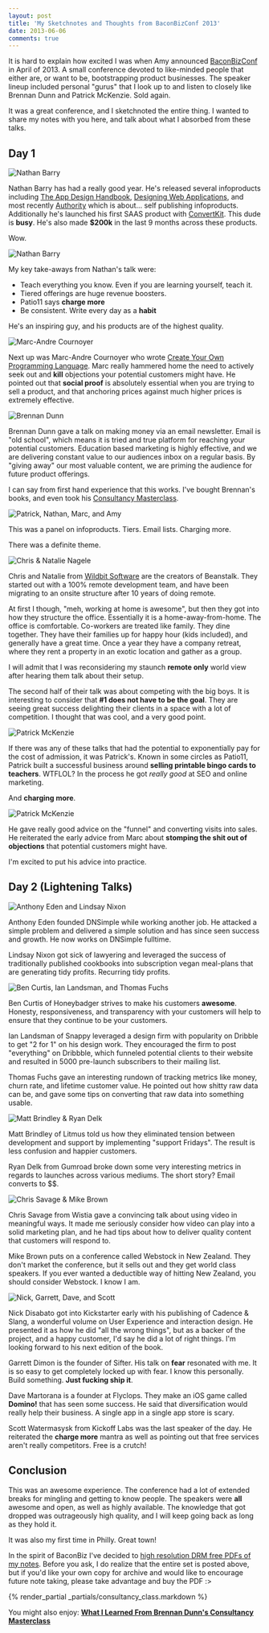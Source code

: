 ```yaml
---
layout: post
title: 'My Sketchnotes and Thoughts from BaconBizConf 2013'
date: 2013-06-06
comments: true
---
```


It is hard to explain how excited I was when Amy announced
[BaconBizConf](https://unicornfree.com/category/baconbiz) in April of 2013. A
small conference devoted to like-minded people that either are, or want to be,
bootstrapping product businesses. The speaker lineup included personal "gurus"
that I look up to and listen to closely like Brennan Dunn and Patrick McKenzie.
Sold again.

It was a great conference, and I sketchnoted the entire thing. I wanted to share
my notes with you here, and talk about what I absorbed from these talks.

## Day 1

![Nathan Barry](/images/bacon/bacon_biz_2013-1.jpg)

Nathan Barry has had a really good year. He's released several infoproducts
including [The App Design
Handbook](https://nathanbarry.com/app-design-handbook/), [Designing Web
Applications](https://nathanbarry.com/webapps/), and most recently
[Authority](https://nathanbarry.com/authority/) which is about... self publishing
infoproducts. Additionally he's launched his first SAAS product with
[ConvertKit](https://convertkit.com/). This dude is **busy**. He's also made
**$200k** in the last 9 months across these products.

Wow.

![Nathan Barry](/images/bacon/bacon_biz_2013-2.jpg)

My key take-aways from Nathan's talk were:

- Teach everything you know. Even if you are learning yourself, teach it.
- Tiered offerings are huge revenue boosters.
- Patio11 says **charge more**
- Be consistent. Write every day as a **habit**

He's an inspiring guy, and his products are of the highest quality.

![Marc-Andre Cournoyer](/images/bacon/bacon_biz_2013-3.jpg)

Next up was Marc-Andre Cournoyer who wrote [Create Your Own Programming
Language](https://createyourproglang.com/). Marc really hammered home the need to
actively seek out and **kill** objections your potential customers might have.
He pointed out that **social proof** is absolutely essential when you are trying
to sell a product, and that anchoring prices against much higher prices is
extremely effective.

![Brennan Dunn](/images/bacon/bacon_biz_2013-4.jpg)

Brennan Dunn gave a talk on making money via an email newsletter. Email is "old
school", which means it is tried and true platform for reaching your potential
customers. Education based marketing is highly effective, and we are delivering
constant value to our audiences inbox on a regular basis. By "giving away" our
most valuable content, we are priming the audience for future product offerings.

I can say from first hand experience that this works. I've bought Brennan's
books, and even took his [Consultancy
Masterclass](https://doubleyourfreelancingrate.com/build-a-consultancy).

![Patrick, Nathan, Marc, and Amy](/images/bacon/bacon_biz_2013-5.jpg)

This was a panel on infoproducts. Tiers. Email lists. Charging more.

There was a definite theme.

![Chris & Natalie Nagele](/images/bacon/bacon_biz_2013-6.jpg)

Chris and Natalie from [Wildbit Software](https://wildbit.com/) are the creators
of Beanstalk. They started out with a 100% remote development team, and have
been migrating to an onsite structure after 10 years of doing remote.

At first I though, "meh, working at home is awesome", but then they got into how
they structure the office. Essentially it is a home-away-from-home. The office
is comfortable. Co-workers are treated like family. They dine together. They
have their families up for happy hour (kids included), and generally have a
great time. Once a year they have a company retreat, where they rent a property
in an exotic location and gather as a group.

I will admit that I was reconsidering my staunch **remote only** world view
after hearing them talk about their setup.

The second half of their talk was about competing with the big boys. It is
interesting to consider that **#1 does not have to be the goal**. They are
seeing great success delighting their clients in a space with a lot of
competition. I thought that was cool, and a very good point.

![Patrick McKenzie](/images/bacon/bacon_biz_2013-7.jpg)

If there was any of these talks that had the potential to exponentially pay for
the cost of admission, it was Patrick's. Known in some circles as Patio11,
Patrick built a successful business around **selling printable bingo cards to
teachers**. WTFLOL? In the process he got _really good_ at SEO and online
marketing.

And **charging more**.

![Patrick McKenzie](/images/bacon/bacon_biz_2013-8.jpg)

He gave really good advice on the "funnel" and converting visits into sales. He
reiterated the early advice from Marc about **stomping the shit out of
objections** that potential customers might have.

I'm excited to put his advice into practice.

## Day 2 (Lightening Talks)

![Anthony Eden and Lindsay Nixon](/images/bacon/bacon_biz_2013-9.jpg)

Anthony Eden founded DNSimple while working another job. He attacked a simple
problem and delivered a simple solution and has since seen success and growth.
He now works on DNSimple fulltime.

Lindsay Nixon got sick of lawyering and leveraged the success of traditionally
published cookbooks into subscription vegan meal-plans that are generating tidy
profits. Recurring tidy profits.

![Ben Curtis, Ian Landsman, and Thomas Fuchs](/images/bacon/bacon_biz_2013-10.jpg)

Ben Curtis of Honeybadger strives to make his customers **awesome**. Honesty,
responsiveness, and transparency with your customers will help to ensure that
they continue to be your customers.

Ian Landsman of Snappy leveraged a design firm with popularity on Dribble to get
"2 for 1" on his design work. They encouraged the firm to post "everything" on
Dribbble, which funneled potential clients to their website and resulted in 5000
pre-launch subscribers to their mailing list.

Thomas Fuchs gave an interesting rundown of tracking metrics like money, churn
rate, and lifetime customer value. He pointed out how shitty raw data can be,
and gave some tips on converting that raw data into something usable.

![Matt Brindley & Ryan Delk](/images/bacon/bacon_biz_2013-11.jpg)

Matt Brindley of Litmus told us how they eliminated tension between development
and support by implementing "support Fridays". The result is less confusion and
happier customers.

Ryan Delk from Gumroad broke down some very interesting metrics in regards to
launches across various mediums. The short story? Email converts to $$.

![Chris Savage & Mike Brown](/images/bacon/bacon_biz_2013-12.jpg)

Chris Savage from Wistia gave a convincing talk about using video in meaningful
ways. It made me seriously consider how video can play into a solid marketing
plan, and he had tips about how to deliver quality content that customers will
respond to.

Mike Brown puts on a conference called Webstock in New Zealand. They don't
market the conference, but it sells out and they get world class speakers. If
you ever wanted a deductible way of hitting New Zealand, you should consider
Webstock. I know I am.

![Nick, Garrett, Dave, and Scott](/images/bacon/bacon_biz_2013-13.jpg)

Nick Disabato got into Kickstarter early with his publishing of Cadence & Slang,
a wonderful volume on User Experience and interaction design. He presented it as
how he did "all the wrong things", but as a backer of the project, and a happy
customer, I'd say he did a lot of right things. I'm looking forward to his next
edition of the book.

Garrett Dimon is the founder of Sifter. His talk on **fear** resonated with me.
It is so easy to get completely locked up with fear. I know this personally.
Build something. **Just fucking ship it**.

Dave Martorana is a founder at Flyclops. They make an iOS game called
**Domino!** that has seen some success. He said that diversification would
really help their business. A single app in a single app store is scary.

Scott Watermasysk from Kickoff Labs was the last speaker of the day. He
reiterated the **charge more** mantra as well as pointing out that free services
aren't really competitors. Free is a crutch!

## Conclusion

This was an awesome experience. The conference had a lot of extended breaks for
mingling and getting to know people. The speakers were **all** awesome and open,
as well as highly available. The knowledge that got dropped was outrageously
high quality, and I will keep going back as long as they hold it.

It was also my first time in Philly. Great town!

In the spirit of BaconBiz I've decided to <a
href="https://gum.co/baconbiz2013sketchnotes">high resolution DRM free PDFs of
my notes</a>. Before you ask, I do realize that the entire set is posted above,
but if you'd like your own copy for archive and would like to encourage future
note taking, please take advantage and buy the PDF :>

{% render_partial _partials/consultancy_class.markdown %}

You might also enjoy: <a href="https://joelhooks.com/blog/2013/06/07/what-i-learned-from-brennan-dunns-consultancy-masterclass-w-slash-sketchnotes/"><strong>What I Learned From Brennan Dunn's Consultancy Masterclass</strong></a>
